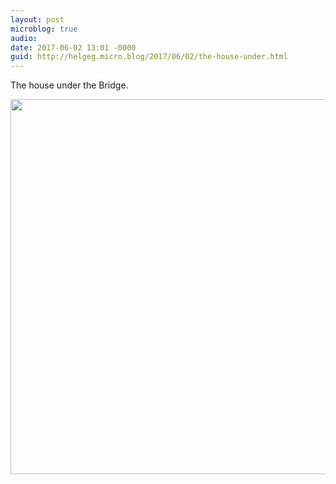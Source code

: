 ```yaml
---
layout: post
microblog: true
audio: 
date: 2017-06-02 13:01 -0000
guid: http://helgeg.micro.blog/2017/06/02/the-house-under.html
---
```

The house under the Bridge. 

<img src="http://helgeg.micro.blog/uploads/2017/16e71ed6b9.jpg" width="600" height="600" style="height: auto" />

